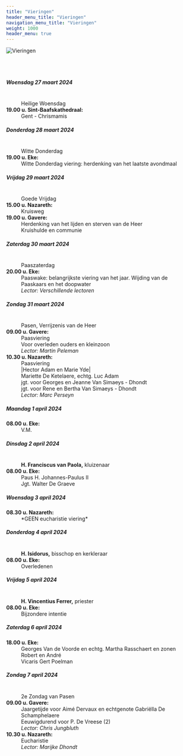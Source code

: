 ```yaml
---
title: "Vieringen"
header_menu_title: "Vieringen"
navigation_menu_title: "Vieringen"
weight: 1000
header_menu: true
---
```


![Vieringen](images/liturgische-vieringen.jpg)

<br>
<br>

##### Woensdag 27 maart 2024  
<dl><dt>&nbsp;</dt><dd>Heilige Woensdag<br></dd><dt><b>19.00 u. Sint-Baafskathedraal:</b></dt><dd>Gent - Chrismamis</dd>
</dl>

##### Donderdag 28 maart 2024  
<dl><dt>&nbsp;</dt><dd>Witte Donderdag<br></dd><dt><b>19.00 u. Eke:</b></dt><dd>Witte Donderdag viering: herdenking van het laatste avondmaal</dd>
</dl>

##### Vrijdag 29 maart 2024  
<dl><dt>&nbsp;</dt><dd>Goede Vrijdag<br></dd><dt><b>15.00 u. Nazareth:</b></dt><dd>Kruisweg</dd>
<dt><b>19.00 u. Gavere:</b></dt><dd>Herdenking van het lijden en sterven van de Heer<br>Kruishulde en communie</dd>
</dl>

##### Zaterdag 30 maart 2024  
<dl><dt>&nbsp;</dt><dd>Paaszaterdag<br></dd><dt><b>20.00 u. Eke:</b></dt><dd>Paaswake: belangrijkste viering van het jaar. Wijding van de Paaskaars en het doopwater<br><i>Lector: Verschillende lectoren</i></dd>
</dl>

##### Zondag 31 maart 2024  
<dl><dt>&nbsp;</dt><dd>Pasen, Verrijzenis van de Heer<br></dd><dt><b>09.00 u. Gavere:</b></dt><dd>Paasviering<br>Voor overleden ouders en kleinzoon<br><i>Lector: Martin Peleman</i></dd>
<dt><b>10.30 u. Nazareth:</b></dt><dd>Paasviering<br>|Hector Adam en Marie Yde|<br>Mariette De Ketelaere, echtg. Luc Adam<br>jgt. voor Georges en Jeanne Van Simaeys - Dhondt<br>jgt. voor Rene en Bertha Van Simaeys - Dhondt<br><i>Lector: Marc Perseyn</i></dd>
</dl>

##### Maandag 1 april 2024  
<dl><dt><b>08.00 u. Eke:</b></dt><dd>V.M.</dd>
</dl>

##### Dinsdag 2 april 2024  
<dl><dt>&nbsp;</dt><dd><b>H. Franciscus van Paola,</b> kluizenaar<br></dd><dt><b>08.00 u. Eke:</b></dt><dd>Paus H. Johannes-Paulus II<br>Jgt. Walter De Graeve</dd>
</dl>

##### Woensdag 3 april 2024  
<dl><dt><b>08.30 u. Nazareth:</b></dt><dd>*GEEN eucharistie viering*</dd>
</dl>

##### Donderdag 4 april 2024  
<dl><dt>&nbsp;</dt><dd><b>H. Isidorus,</b> bisschop en kerkleraar<br></dd><dt><b>08.00 u. Eke:</b></dt><dd>Overledenen</dd>
</dl>

##### Vrijdag 5 april 2024  
<dl><dt>&nbsp;</dt><dd><b>H. Vincentius Ferrer,</b> priester<br></dd><dt><b>08.00 u. Eke:</b></dt><dd>Bijzondere intentie</dd>
</dl>

##### Zaterdag 6 april 2024  
<dl><dt><b>18.00 u. Eke:</b></dt><dd>Georges Van de Voorde en echtg. Martha Rasschaert en zonen Robert en André<br>Vicaris Gert Poelman</dd>
</dl>

##### Zondag 7 april 2024  
<dl><dt>&nbsp;</dt><dd>2e Zondag van Pasen<br></dd><dt><b>09.00 u. Gavere:</b></dt><dd>Jaargetijde voor Aimé Dervaux en echtgenote Gabriëlla De Schamphelaere<br>Eeuwigdurend voor P. De Vreese (2)<br><i>Lector: Chris Jungbluth</i></dd>
<dt><b>10.30 u. Nazareth:</b></dt><dd>Eucharistie<br><i>Lector: Marijke Dhondt</i></dd>
</dl>
<br>
<br>
<br>



